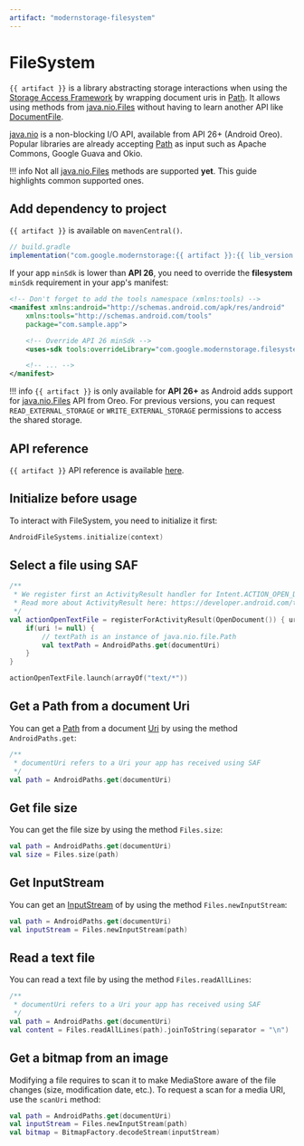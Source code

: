 ```yaml
---
artifact: "modernstorage-filesystem"
---
```


# FileSystem

`{{ artifact }}` is a library abstracting storage interactions when using the
[Storage Access Framework][saf_guide] by wrapping document uris in [Path][path_api]. It allows using
methods from [java.nio.Files][java.nio.Files_api] without having to learn another API like
[DocumentFile][DocumentFile_api].

[java.nio][java.nio_api] is a non-blocking I/O API, available from API 26+ (Android Oreo). Popular
libraries are already accepting [Path][path_api] as input such as Apache Commons, Google Guava and
Okio.

!!! info
    Not all [java.nio.Files][java.nio.Files_api] methods are supported **yet**. This guide
    highlights common supported ones.

## Add dependency to project

`{{ artifact }}` is available on `mavenCentral()`.

```groovy
// build.gradle
implementation("com.google.modernstorage:{{ artifact }}:{{ lib_version }}")
```

If your app `minSdk` is lower than **API 26**, you need to override the **filesystem** `minSdk`
requirement in your app's manifest:

```xml
<!-- Don't forget to add the tools namespace (xmlns:tools) -->
<manifest xmlns:android="http://schemas.android.com/apk/res/android"
    xmlns:tools="http://schemas.android.com/tools"
    package="com.sample.app">

    <!-- Override API 26 minSdk -->
    <uses-sdk tools:overrideLibrary="com.google.modernstorage.filesystem" />

    <!-- ... -->
</manifest>
```

!!! info
    `{{ artifact }}` is only available for **API 26+** as Android adds support for
    [java.nio.Files][java.nio.Files_api] API from Oreo. For previous versions, you can request
    `READ_EXTERNAL_STORAGE` or `WRITE_EXTERNAL_STORAGE` permissions to access the shared storage.

## API reference
`{{ artifact }}` API reference is available [here][api_reference].

## Initialize before usage
To interact with FileSystem, you need to initialize it first:

```kotlin
AndroidFileSystems.initialize(context)
```

## Select a file using SAF
```kotlin
/**
 * We register first an ActivityResult handler for Intent.ACTION_OPEN_DOCUMENT
 * Read more about ActivityResult here: https://developer.android.com/training/basics/intents/result
 */
val actionOpenTextFile = registerForActivityResult(OpenDocument()) { uri ->
    if(uri != null) {
        // textPath is an instance of java.nio.file.Path
        val textPath = AndroidPaths.get(documentUri)
    }
}

actionOpenTextFile.launch(arrayOf("text/*"))
```

## Get a Path from a document Uri
You can get a [Path][path_api] from a document [Uri][Uri_api] by using the method
`AndroidPaths.get`:

```kotlin
/**
 * documentUri refers to a Uri your app has received using SAF
 */
val path = AndroidPaths.get(documentUri)
```

## Get file size
You can get the file size by using the method `Files.size`:

```kotlin
val path = AndroidPaths.get(documentUri)
val size = Files.size(path)
```

## Get InputStream
You can get an [InputStream][InputStream_api] of by using the method `Files.newInputStream`:

```kotlin
val path = AndroidPaths.get(documentUri)
val inputStream = Files.newInputStream(path)
```

## Read a text file
You can read a text file by using the method `Files.readAllLines`:

```kotlin
/**
 * documentUri refers to a Uri your app has received using SAF
 */
val path = AndroidPaths.get(documentUri)
val content = Files.readAllLines(path).joinToString(separator = "\n")
```

## Get a bitmap from an image
Modifying a file requires to scan it to make MediaStore aware of the file changes (size,
modification date, etc.). To request a scan for a media URI, use the `scanUri` method:

```kotlin
val path = AndroidPaths.get(documentUri)
val inputStream = Files.newInputStream(path)
val bitmap = BitmapFactory.decodeStream(inputStream)
```

[saf_guide]: https://developer.android.com/guide/topics/providers/document-provider
[path_api]: https://developer.android.com/reference/java/nio/file/Path
[java.nio.Files_api]: https://developer.android.com/reference/kotlin/java/nio/file/Files
[DocumentFile_api]: https://developer.android.com/reference/kotlin/androidx/documentfile/provider/DocumentFile
[java.nio_api]: https://developer.android.com/reference/java/nio/package-summary
[Uri_api]: https://developer.android.com/reference/kotlin/android/net/Uri
[api_reference]: /modernstorage/api/filesystem/
[InputStream_api]: https://developer.android.com/reference/kotlin/java/io/InputStream
